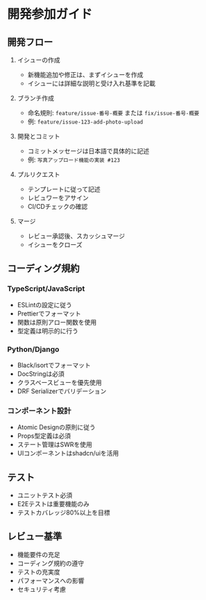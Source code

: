 # 開発参加ガイド

## 開発フロー

1. イシューの作成
   - 新機能追加や修正は、まずイシューを作成
   - イシューには詳細な説明と受け入れ基準を記載

2. ブランチ作成
   - 命名規則: `feature/issue-番号-概要` または `fix/issue-番号-概要`
   - 例: `feature/issue-123-add-photo-upload`

3. 開発とコミット
   - コミットメッセージは日本語で具体的に記述
   - 例: `写真アップロード機能の実装 #123`

4. プルリクエスト
   - テンプレートに従って記述
   - レビュワーをアサイン
   - CI/CDチェックの確認

5. マージ
   - レビュー承認後、スカッシュマージ
   - イシューをクローズ

## コーディング規約

### TypeScript/JavaScript
- ESLintの設定に従う
- Prettierでフォーマット
- 関数は原則アロー関数を使用
- 型定義は明示的に行う

### Python/Django
- Black/isortでフォーマット
- DocStringは必須
- クラスベースビューを優先使用
- DRF Serializerでバリデーション

### コンポーネント設計
- Atomic Designの原則に従う
- Props型定義は必須
- ステート管理はSWRを使用
- UIコンポーネントはshadcn/uiを活用

## テスト
- ユニットテスト必須
- E2Eテストは重要機能のみ
- テストカバレッジ80%以上を目標

## レビュー基準
- 機能要件の充足
- コーディング規約の遵守
- テストの充実度
- パフォーマンスへの影響
- セキュリティ考慮 